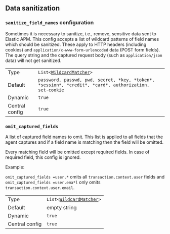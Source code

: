 ## Data sanitization

### `sanitize_field_names` configuration

Sometimes it is necessary to sanitize, i.e., remove,
sensitive data sent to Elastic APM.
This config accepts a list of wildcard patterns of field names which should be sanitized.
These apply to HTTP headers (including cookies) and `application/x-www-form-urlencoded` data (POST form fields).
The query string and the captured request body (such as `application/json` data) will not get sanitized.

|                |   |
|----------------|---|
| Type           | `List<`[`WildcardMatcher`](../../tests/agents/json-specs/wildcard_matcher_tests.json)`>` |
| Default        | `password, passwd, pwd, secret, *key, *token*, *session*, *credit*, *card*, authorization, set-cookie` |
| Dynamic        | `true` |
| Central config | `true` |

### `omit_captured_fields`

A list of captured field names to omit. This list is applied to all fields that the agent captures and if a field name is matching then the field will be omitted.

Every matching field will be omitted except required fields. In case of required field, this config is ignored.

Example: 

`omit_captured_fields =user.*` omits all `transaction.context.user` fields and `omit_captured_fields =user.ema*l` only omits `transaction.context.user.email`.


|                |   |
|----------------|---|
| Type           | `List<`[`WildcardMatcher`](../../tests/agents/json-specs/wildcard_matcher_tests.json)`>` |
| Default        | empty string |
| Dynamic        | `true` |
| Central config | `true` |
